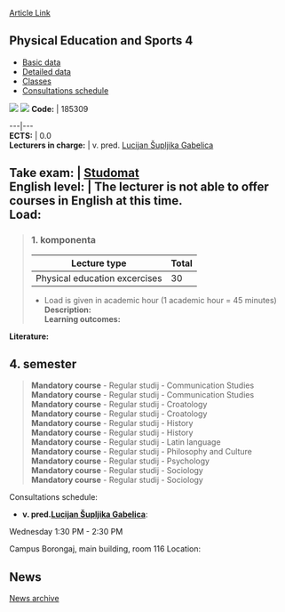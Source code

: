 [Article Link](https://www.fhs.hr/en/course/peas4)

## Physical Education and Sports 4
  * [Basic data](https://www.fhs.hr/en/course/peas4#v1id-523814_438926_1_0 "Basic data")
  * [Detailed data](https://www.fhs.hr/en/course/peas4#v1id-523814_438926_1_1 "Detailed data")
  * [Classes](https://www.fhs.hr/en/course/peas4#v1id-523814_438926_1_2 "Classes")
  * [Consultations schedule](https://www.fhs.hr/en/course/peas4#v1id-523814_438926_1_3 "Consultations schedule")


[![](https://www.fhs.hr/img/flags/gif/hr.gif)](https://www.fhs.hr/predmet/tks4) [![](https://www.fhs.hr/img/flags/gif/gb.gif)](https://www.fhs.hr/en/course/peas4)
**Code:** |  185309  
  
---|---  
**ECTS:** |  0.0   
**Lecturers in charge:** |  v. pred. [Lucijan Šupljika Gabelica](https://www.fhs.hr/staff/lucijan.supljika_gabelica)   
  
**Take exam:** |  [Studomat](http://www.isvu.hr/studomat)  
**English level:** |  The lecturer is not able to offer courses in English at this time.   
**Load:**  
---  
> ### 1. komponenta
> | Lecture type | Total  
> ---|---  
> Physical education excercises | 30  
> * Load is given in academic hour (1 academic hour = 45 minutes)   
**Description:**  
> **Learning outcomes:**  

  
**Literature:**  

  
**4. semester**  
---  
> **Mandatory course** - Regular studij - Communication Studies  
>  **Mandatory course** - Regular studij - Communication Studies  
>  **Mandatory course** - Regular studij - Croatology  
>  **Mandatory course** - Regular studij - Croatology  
>  **Mandatory course** - Regular studij - History  
>  **Mandatory course** - Regular studij - History  
>  **Mandatory course** - Regular studij - Latin language  
>  **Mandatory course** - Regular studij - Philosophy and Culture  
>  **Mandatory course** - Regular studij - Psychology  
>  **Mandatory course** - Regular studij - Sociology  
>  **Mandatory course** - Regular studij - Sociology  
>   
Consultations schedule: 
  * **v. pred.[Lucijan Šupljika Gabelica](https://www.fhs.hr/staff/lucijan.supljika_gabelica)**: 
  
Wednesday 1:30 PM - 2:30 PM  
  
Campus Borongaj, main building, room 116
Location: 


## News
[News archive](https://www.fhs.hr/en/course/peas4?@=215op#news_114642 "News archive")
